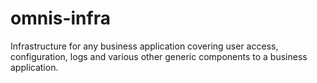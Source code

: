 # omnis-infra
Infrastructure for any business application covering user access, configuration, logs and various other generic components to a business application.

